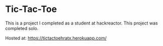 # Tic-Tac-Toe

This is a project I completed as a student at hackreactor. This project was completed solo.

Hosted at: https://tictactoehratx.herokuapp.com/
